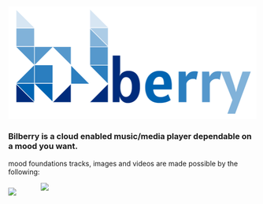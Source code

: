 ![Bilberry](./public/images/bilberry/logos/bilberry_logo.png)
### Bilberry is a cloud enabled music/media player dependable on a mood you want.

mood foundations tracks, images and videos are made possible by the following:

<div style="height:70px; display: flex; align-items: center;">

<img src="https://storage.googleapis.com/pr-newsroom-wp/1/2018/11/Spotify_Logo_CMYK_Green.png" height="50px" />

<img src="https://cdn-images-1.medium.com/max/800/1*hCLxRgOtiWBy4ykQZ1toWQ@2x.png" style="margin-left:50px;" height="70px" />

</div>




